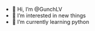 - 👋 Hi, I’m @GunchLV
- 👀 I’m interested in new things
- 🌱 I’m currently learning python

<!---
GunchLV/GunchLV is a ✨ special ✨ repository because its `README.md` (this file) appears on your GitHub profile.
You can click the Preview link to take a look at your changes.
--->
